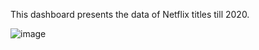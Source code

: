 This dashboard presents the data of Netflix titles till 2020. 

![image](https://github.com/user-attachments/assets/0cb6cbca-dd4a-4a54-a716-0af0ee853880)
